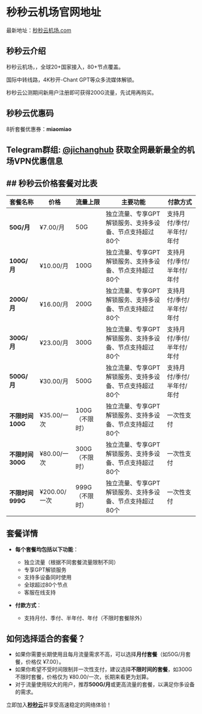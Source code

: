 
# 秒秒云机场官网地址

最新地址：[秒秒云机场.com](https://m99.mmy009.xyz/#/register?code=2i4EKdX0)

## 秒秒云介绍

秒秒云机场，，全球20+国家接入，80+节点覆盖。

国际中转线路，4K秒开-Chant GPT等众多流媒体解锁。

秒秒云公测期间新用户注册即可获得200G流量，先试用再购买。

## 秒秒云优惠码

8折套餐优惠券：**miaomiao**

## Telegram群组: [@jichanghub](https://t.me/jichanghub) 获取全网最新最全的机场VPN优惠信息

## ## 秒秒云价格套餐对比表

| 套餐名称        | 价格       | 流量上限   | 主要功能                                                                 | 付款方式               |
|-----------------|------------|------------|-------------------------------------------------------------------------|------------------------|
| **50G/月**      | ¥7.00/月   | 50G        | 独立流量、专享GPT解锁服务、支持多设备、节点支持超过80个                  | 支持月付/季付/半年付/年付 |
| **100G/月**     | ¥10.00/月  | 100G       | 独立流量、专享GPT解锁服务、支持多设备、节点支持超过80个                  | 支持月付/季付/半年付/年付 |
| **200G/月**     | ¥16.00/月  | 200G       | 独立流量、专享GPT解锁服务、支持多设备、节点支持超过80个                  | 支持月付/季付/半年付/年付 |
| **300G/月**     | ¥23.00/月  | 300G       | 独立流量、专享GPT解锁服务、支持多设备、节点支持超过80个                  | 支持月付/季付/半年付/年付 |
| **500G/月**     | ¥30.00/月  | 500G       | 独立流量、专享GPT解锁服务、支持多设备、节点支持超过80个                  | 支持月付/季付/半年付/年付 |
| **不限时间100G** | ¥35.00/一次 | 100G（不限时）| 独立流量、专享GPT解锁服务、支持多设备、节点支持超过80个                  | 一次性支付              |
| **不限时间300G** | ¥80.00/一次 | 300G（不限时）| 独立流量、专享GPT解锁服务、支持多设备、节点支持超过80个                  | 一次性支付              |
| **不限时间999G** | ¥200.00/一次 | 999G（不限时）| 独立流量、专享GPT解锁服务、支持多设备、节点支持超过80个                  | 一次性支付              |

## 套餐详情

- **每个套餐均包括以下功能**：
  - 独立流量（根据不同套餐流量限制不同）
  - 专享GPT解锁服务
  - 支持多设备同时使用
  - 全球超过80个节点
  - 客服在线支持

- **付款方式**：
  - 支持月付、季付、半年付、年付（不限时套餐除外）

## 如何选择适合的套餐？

- 如果你需要长期使用且每月流量需求不高，可以选择**月付套餐**（如50G/月套餐，价格仅 ¥7.00）。
- 如果你希望不受时间限制并一次性支付，建议选择**不限时间的套餐**，如300G不限时套餐，价格仅为 ¥80.00/一次，长期来看更为划算。
- 对于流量使用较大的用户，推荐**500G/月**或更高流量的套餐，以满足你多设备的需求。

立即加入[**秒秒云**](https://m99.mmy009.xyz/#/register?code=2i4EKdX0)并享受高速稳定的网络体验！


